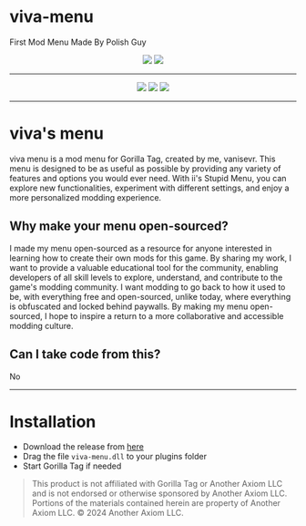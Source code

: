 # viva-menu
First Mod Menu Made By Polish Guy

  
<p align="center">
  <a href="#"><img src="https://imgur.com/a/1VnEI45"></a>
  <a href="#"><img src="https://imgur.com/a/1VnEI45"></a>
</p>

---

<p align="center">
	<a href="[[[https://github.com/iiDk-the-actual/iis.Stupid.Menu](https://github.com/vanisevr/viva-menu)](https://github.com/vanisevr/viva-menu)](https://github.com/vanisevr/viva-menu)/releases"><img src="https://img.shields.io/github/v/release/iiDk-the-actual/iis.Stupid.Menu?label=version&style=for-the-badge"></a>
	<a href="[https://github.com/iiDk-the-actual/iis.Stupid.Menu](https://github.com/vanisevr/viva-menu)/releases/latest"><img src="https://img.shields.io/github/downloads/iiDk-the-actual/iis.Stupid.Menu/latest/iis_Stupid_Menu.dll?style=for-the-badge"></a>
	<a href="[https://discord.gg/iidk](https://github.com/vanisevr/viva-menu)"><img src="https://img.shields.io/badge/discord-11497%20online-blueviolet?style=for-the-badge"></a>
</p>

---

# viva's menu
viva menu is a mod menu for Gorilla Tag, created by me, vanisevr. This menu is designed to be as useful as possible by providing any variety of features and options you would ever need. With ii's Stupid Menu, you can explore new functionalities, experiment with different settings, and enjoy a more personalized modding experience.

## Why make your menu open-sourced?
I made my menu open-sourced as a resource for anyone interested in learning how to create their own mods for this game. By sharing my work, I want to provide a valuable educational tool for the community, enabling developers of all skill levels to explore, understand, and contribute to the game's modding community. I want modding to go back to how it used to be, with everything free and open-sourced, unlike today, where everything is obfuscated and locked behind paywalls. By making my menu open-sourced, I hope to inspire a return to a more collaborative and accessible modding culture.

## Can I take code from this?
No

---

# Installation

- Download the release from [here](https://github.com/vanisevr/viva-menu/releases/latest)
- Drag the file `viva-menu.dll` to your plugins folder
- Start Gorilla Tag if needed

> This product is not affiliated with Gorilla Tag or Another Axiom LLC and is not endorsed or otherwise sponsored by Another Axiom LLC. Portions of the materials contained herein are property of Another Axiom LLC. © 2024 Another Axiom LLC.
